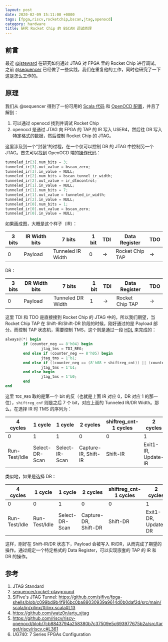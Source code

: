 ```yaml
---
layout: post
date: 2020-02-09 15:11:00 +0800
tags: [fpga,riscv,rocketchip,bscan,jtag,openocd]
category: hardware
title: 研究 Rocket Chip 的 BSCAN 调试原理
---
```


## 前言

最近 [@jsteward](https://github.com/KireinaHoro) 在研究如何通过 JTAG 对 FPGA 里的 Rocket Chip 进行调试。之前 [@sequencer](https://github.com/sequencer) 已经做了一些实践，我们在重复他的工作，同时也研究了一下这是怎么工作的。

## 原理

我们从 @sequencer 得到了一份可用的 [Scala 代码](https://github.com/sequencer/rocket-playground/blob/7fa3c51113be607add2034f3abe0ae973caac04a/playground/src/FPGA.scala#L83) 和 [OpenOCD 配置](https://github.com/sequencer/rocket-playground/blob/7fa3c51113be607add2034f3abe0ae973caac04a/playground/debugger/openocd.cfg#L16)，并且了解到：

1. 可以通过 openocd 找到并调试 Rocket Chip
2. openocd 是通过 JTAG 向 FPGA 的 TAP 的 IR 写入 USER4，然后往 DR 写入特定格式的数据，然后控制 Rocket Chip 的 JTAG。

这里涉及到一个“封装”的过程，在一个仅可以控制 DR 的 JTAG 中控制另一个 JTAG。首先可以找到 OpenOCD 端的[操作代码](https://github.com/riscv/riscv-openocd/blob/7cb8843794a258380b7c37509e5c693977675b2a/src/target/riscv/riscv.c#L361)：

```cpp
tunneled_ir[3].num_bits = 3;
tunneled_ir[3].out_value = bscan_zero;
tunneled_ir[3].in_value = NULL;
tunneled_ir[2].num_bits = bscan_tunnel_ir_width;
tunneled_ir[2].out_value = ir_dtmcontrol;
tunneled_ir[1].in_value = NULL;
tunneled_ir[1].num_bits = 7;
tunneled_ir[1].out_value = tunneled_ir_width;
tunneled_ir[2].in_value = NULL;
tunneled_ir[0].num_bits = 1;
tunneled_ir[0].out_value = bscan_zero;
tunneled_ir[0].in_value = NULL;
```

如果画成图，大概是这个样子（IR）：

| 3 bits | IR Width bits | 7 bits            | 1 bit | TDI  | Data Register   | TDO  |
| ------ | ------------- | ----------------- | ----- | ---- | --------------- | ---- |
| 0      | Payload       | Tunneled IR Width | 0     | ->   | Rocket Chip TAP | ->   |

DR：

| 3 bits | DR Width bits | 7 bits            | 1 bit | TDI  | Data Register   | TDO  |
| ------ | ------------- | ----------------- | ----- | ---- | --------------- | ---- |
| 0      | Payload       | Tunneled DR Width | 1     | ->   | Rocket Chip TAP | ->   |

这里 TDI 和 TDO 是直接接到 Rocket Chip 的 JTAG 中的，所以我们期望，当 Rocket Chip TAP 在 Shift-IR/Shift-DR 阶段的时候，刚好通过的是 Payload 部分。而控制 TAP 状态机，需要控制 TMS，这个则是通过一段 [HDL](https://github.com/sifive/fpga-shells/blob/c099bd9b4f916bc0ba88030939a9614d0b0daf2d/src/main/scala/ip/xilinx/Xilinx.scala#L13) 来完成的：

```verilog
always@(*) begin 
        if (counter_neg == 8'h04) begin 
                jtag_tms = TDI_REG; 
        end else if (counter_neg == 8'h05) begin 
                jtag_tms = 1'b1; 
        end else if ((counter_neg == (8'h08 + shiftreg_cnt)) || (counter_neg == (8'h08 + shiftreg_cnt - 8'h01))) begin 
                jtag_tms = 1'b1; 
        end else begin 
                jtag_tms = 1'b0; 
        end 
end
```

这里 `TDI_REG` 取的是第一个 bit 的反（也就是上面 IR 对应 0，DR 对应 1 的那一位），`shiftreg_cnf` 则是之后 7 个 bit，对应上面的 Tunneled IR/DR Width。那么，在选择 IR 时 TMS 的序列为：

| 4 cycles      | 1 cycle        | 1 cycle        | 2 cycles             | shiftreg_cnt-1 cycles | 2 cycles            | rest cycles   |
| ------------- | -------------- | -------------- | -------------------- | --------------------- | ------------------- | ------------- |
| 0             | 1              | 1              | 0                    | 0                     | 1                   | 0             |
| Run-Test/Idle | Select-DR-Scan | Select-IR-Scan | Capture-IR, Shift-IR | Shift-IR              | Exit1-IR, Update-IR | Run-Test/Idle |

类似地，如果是选择 DR：

| 4 cycles      | 1 cycle       | 1 cycle        | 2 cycles             | shiftreg_cnt-1 cycles | 2 cycles            | rest cycles   |
| ------------- | ------------- | -------------- | -------------------- | --------------------- | ------------------- | ------------- |
| 0             | 0             | 1              | 0                    | 0                     | 1                   | 0             |
| Run-Test/Idle | Run-Test/Idle | Select-DR-Scan | Capture-DR, Shift-DR | Shift-DR              | Exit1-DR, Update-DR | Run-Test/Idle |

这样，刚好在 Shift-IR/DR 状态下，Payload 会被写入 IR/DR，从而完成了期望的操作。通过规定一个特定格式的 Data Register，可以实现嵌套的 TAP 的 IR 和 DR 的操作。

## 参考

1. JTAG Standard
2. [sequencer/rocket-playground](https://github.com/sequencer/rocket-playground)
3. SiFive's JTAG Tunnel: https://github.com/sifive/fpga-shells/blob/c099bd9b4f916bc0ba88030939a9614d0b0daf2d/src/main/scala/ip/xilinx/Xilinx.scala#L13
4. https://github.com/watz0n/arty_xjtag
5. https://github.com/riscv/riscv-openocd/blob/7cb8843794a258380b7c37509e5c693977675b2a/src/target/riscv/riscv.c#L361
6. UG740: 7 Series FPGAs Configuration